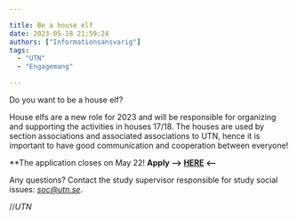 ```yaml
---

title: Be a house elf
date: 2023-05-18 21:59:24
authors: ["Informationsansvarig"]
tags: 
  - "UTN"
  - "Engagemang"

---
```

Do you want to be a house elf? 

House elfs are a new role for 2023 and will be responsible for organizing and supporting the activities in houses 17/18. The houses are used by section associations and associated associations to UTN, hence it is important to have good communication and cooperation between everyone! 

**The application closes on May 22!
**Apply --> [HERE](https://apply.utn.se/) <--**

Any questions? Contact the study supervisor responsible for study social issues: *soc@utn.se*.

//*UTN*
